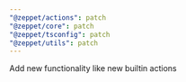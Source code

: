 ```yaml
---
"@zeppet/actions": patch
"@zeppet/core": patch
"@zeppet/tsconfig": patch
"@zeppet/utils": patch
---
```


Add new functionality like new builtin actions

